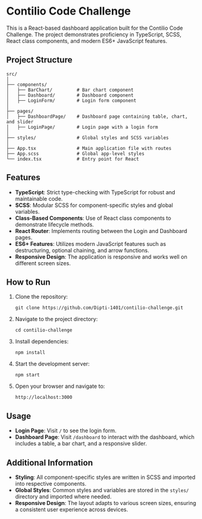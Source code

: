 # Contilio Code Challenge

This is a React-based dashboard application built for the Contilio Code Challenge. The project demonstrates proficiency in TypeScript, SCSS, React class components, and modern ES6+ JavaScript features.

## Project Structure

```
src/
│
├── components/
│   ├── BarChart/         # Bar chart component
│   ├── Dashboard/        # Dashboard component
│   ├── LoginForm/        # Login form component
│
├── pages/
│   ├── DashboardPage/    # Dashboard page containing table, chart, and slider
│   ├── LoginPage/        # Login page with a login form
│
├── styles/               # Global styles and SCSS variables
│
├── App.tsx               # Main application file with routes
├── App.scss              # Global app-level styles
└── index.tsx             # Entry point for React
```

## Features

- **TypeScript**: Strict type-checking with TypeScript for robust and maintainable code.
- **SCSS**: Modular SCSS for component-specific styles and global variables.
- **Class-Based Components**: Use of React class components to demonstrate lifecycle methods.
- **React Router**: Implements routing between the Login and Dashboard pages.
- **ES6+ Features**: Utilizes modern JavaScript features such as destructuring, optional chaining, and arrow functions.
- **Responsive Design**: The application is responsive and works well on different screen sizes.

## How to Run

1. Clone the repository:
   ```
   git clone https://github.com/Dipti-1401/contilio-challenge.git
   ```
2. Navigate to the project directory:
   ```
   cd contilio-challenge
   ```
3. Install dependencies:
   ```
   npm install
   ```
4. Start the development server:
   ```
   npm start
   ```
5. Open your browser and navigate to:
   ```
   http://localhost:3000
   ```

## Usage

- **Login Page**: Visit `/` to see the login form.
- **Dashboard Page**: Visit `/dashboard` to interact with the dashboard, which includes a table, a bar chart, and a responsive slider.

## Additional Information

- **Styling**: All component-specific styles are written in SCSS and imported into respective components.
- **Global Styles**: Common styles and variables are stored in the `styles/` directory and imported where needed.
- **Responsive Design**: The layout adapts to various screen sizes, ensuring a consistent user experience across devices.
